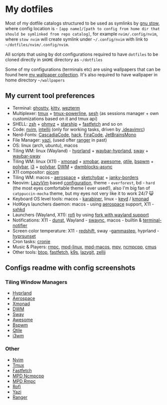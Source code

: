 # My dotfiles

Most of my dotfile catalogs structured to be used as symlinks by [gnu stow](https://www.gnu.org/software/stow/), where config location is - `[app name]/[path to config from home dir that should be symlinked from repo catalog]`, for example `nvim/.config/nvim`,
where `stow nvim` will create symlink under `~/.config/nvim` with link to
`~/dotfiles/nvim/.config/nvim`.

All scripts that using by dot configurations required to have `dotfiles` to be cloned directly in `$HOME` directory as `~/dotfiles`

Some of my configurations (terminals etc) are using wallpapers that can be found here [my wallpaper collection](https://gitlab.com/Serhii.Dudar1/wallpapers).
It's also required to have wallpaper in home directory `~/wallpapers`

## My current tool preferences

- Terminal: [ghostty](ghostty/.config/ghostty), [kitty](kitty/.config/kitty), [wezterm](wezterm/.config/wezterm)
- Multiplexer: [tmux](tmux) + [tmux-powerline](tmux-powerline/.config/tmux-powerline), [sesh](https://github.com/joshmedeski/sesh) (as sessions manager + own customizations based on it and tmux api)
- SHELL: [zsh](zsh) + [ohmyz](https://ohmyz.sh/) + [starship](starship/.config/starship.toml) + [fastfetch](fastfetch/.config/fastfetch) and so on
- Code: [nvim](nvim/.config/nvim), [intellij](idea/.ideavimrc) (only for working tasks, driven by [.ideavimrc](idea/.ideavimrc))
- Nerd-Fonts: [CascadiaCode](https://www.programmingfonts.org/#cascadia-code), [hack](https://www.programmingfonts.org/#hack), [FiraCode](https://www.programmingfonts.org/#firacode), [JetBrainsMono](https://www.programmingfonts.org/#jetbrainsmono)
- File Manager: [yazi](yazi/.config/yazi), (used ofter [ranger](ranger/.config/ranger) in past)
- OS: linux (arch, ubuntu), macos
- Tiling WM: linux (Wayland) - [hyprland](hyprland) + [waybar-hyprland](waybar/.config/waybar/hyprland-config.jsonc), [sway](sway/.config/sway) + [waybar-sway](waybar/.config/waybar/sway-config.jsonc)
- Tiling WM: linux (X11) - [xmonad](xmonad/.config/xmonad) + [xmobar](xmobar/.config/xmobar), [awesome](awesome/.config/awesome), [qtile](qtile/.config/qtile), [bspwm](bspwm/.config/bspwm) + [polybar](polybar/.config/polybar), [i3](i3/.config/i3) + [polybar](polybar/.config/polybar), [DWM](https://github.com/sergii-dudar/my-dwm) + [dwmblocks-async](suckless/dwmblocks-async)
- X11 compositor: [picom](picom/.config/picom)
- Tiling WM: macos - [aerospace](aerospace/.config/aerospace) + [sketchybar](sketchybar/.config/sketchybar) + [janky-borders](janky-borders/.config/borders)
- Neovim: [LazyVim](https://www.lazyvim.org/) based [configuration](nvim/.config/nvim), theme - `everforest`, bd - `hard` (the most eyes comfortable theme I ever used!), also I'm big fan of `catppuccin-mocha` theme, but my eyes not very like it to work 24/7 😺
- Keyboard OS level tools: macos - [karabiner](karabiner/.config/karabiner), linux - [keyd](nonhome/keyd) / [kmonad](nonhome/kmonad)
- HotKeys launchers daemon: macos - using [aerospace](aerospace/.config/aerospace) support, X11 - [sxhkd](sxhkd/.config/sxhkd)
- Launchers (Wayland, X11): [rofi](rofi/.config/rofi) by using [fork with wayland support](https://github.com/in0ni/rofi-wayland)
- Notifications: X11 - [dunst](dunst/.config/dunst), Wayland - [swaync](swaync/.config/swaync), macos - builtin & [terminal-notifier](https://github.com/julienXX/terminal-notifier)
- Screen color temperature: X11 - [redshift](redshift/.config/redshift), sway -[gammastep](gammastep/.config/gammastep), hyprland - [hyprsunset](hyprland/hypr/scripts/hyprsunset.runner)
- Cron tasks: [cronie](cron)
- Music & Players: [rmpc](mpd-config/rmpc), [mpd-linux](mpd-config/mpd), [mpd-macos](mpd-config/mpd-osx), [mpv](mpv/.config/mpv), [ncmpcpp](mpd-config/ncmpcpp), [cmus](cmus/.config/cmus)
- Other tools: [btop](btop/.config/btop), [fastfetch](fastfetch/.config/fastfetch), [k9s](k9s/.config/k9s), [lazygit](lazygit/.config/lazygit), [zellij](zellij/.config/zellij)

## Configs readme with config screenshots

### Tiling Window Managers

- [Hyprland](hyprland/README.md)
- [Aerospace](aerospace/.config/aerospace/README.md)
- [Xmonad](xmonad/.config/xmonad/README.md)
- [DWM](suckless/DWM_README.md)
- [Sway](sway/.config/sway/README.md)
- [Awesome](awesome/.config/awesome/README.md)
- [Bspwm](bspwm/.config/bspwm/README.md)
- [Qtile](qtile/.config/qtile/README.md)
- [i3wm](i3/.config/i3/README.md)

### Other

- [Nvim](nvim/.config/nvim/README.md)
- [Tmux](tmux/README.md)
- [Fastfetch](fastfetch/.config/fastfetch/README.md)
- [MPD Ncmpcpp](mpd-config/ncmpcpp/README.md)
- [MPD Rmpc](mpd-config/rmpc/README.md)
- [Rofi](rofi/.config/rofi/README.md)
- [Yazi](yazi/.config/yazi/README.md)
- [Ranger](ranger/.config/ranger/README.md)